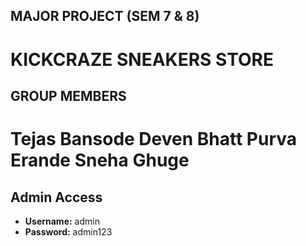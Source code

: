 ## MAJOR PROJECT (SEM 7 & 8)
KICKCRAZE SNEAKERS STORE
=================================
## GROUP MEMBERS
Tejas Bansode 
Deven Bhatt
Purva Erande
Sneha Ghuge 
==================================
## Admin Access
- **Username:** admin
- **Password:** admin123